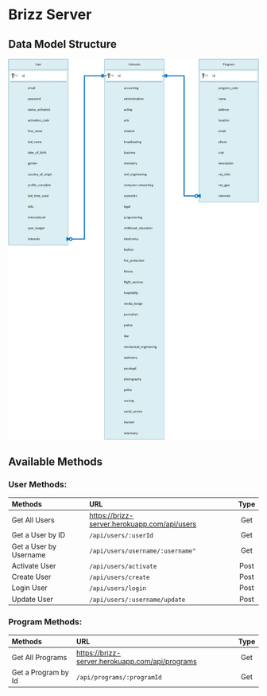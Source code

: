 # Brizz Server

## Data Model Structure
![Data Model Structure](https://github.com/birtony/BrizzServer/blob/master/Assets/DataModel.png)

## Available Methods
### User Methods:

Methods | URL | Type
:------- | :--- | :----:
Get All Users | https://brizz-server.herokuapp.com/api/users | Get
Get a User by ID | `/api/users/:userId` | Get
Get a User by Username | `/api/users/username/:username"` | Get
Activate User | `/api/users/activate` | Post
Create User | `/api/users/create` | Post
Login User | `/api/users/login` | Post
Update User | `/api/users/:username/update` | Post

### Program Methods:
Methods | URL | Type
:------- | :--- | :----:
Get All Programs | https://brizz-server.herokuapp.com/api/programs | Get
Get a Program by Id | `/api/programs/:programId` | Get
